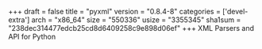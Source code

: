 +++
draft = false
title = "pyxml"
version = "0.8.4-8"
categories = ['devel-extra']
arch = "x86_64"
size = "550336"
usize = "3355345"
sha1sum = "238dec314477edcb25cd8d6409258c9e898d06ef"
+++
XML Parsers and API for Python